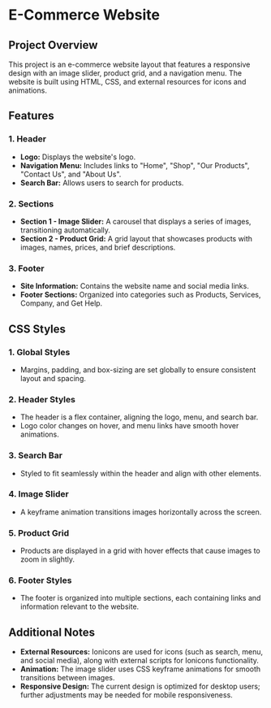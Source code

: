 
# E-Commerce Website

## Project Overview

This project is an e-commerce website layout that features a responsive design with an image slider, product grid, and a navigation menu. The website is built using HTML, CSS, and external resources for icons and animations.

## Features

### 1. Header

- **Logo:** Displays the website's logo.
- **Navigation Menu:** Includes links to "Home", "Shop", "Our Products", "Contact Us", and "About Us".
- **Search Bar:** Allows users to search for products.

### 2. Sections

- **Section 1 - Image Slider:** A carousel that displays a series of images, transitioning automatically.
- **Section 2 - Product Grid:** A grid layout that showcases products with images, names, prices, and brief descriptions.

### 3. Footer

- **Site Information:** Contains the website name and social media links.
- **Footer Sections:** Organized into categories such as Products, Services, Company, and Get Help.

## CSS Styles

### 1. Global Styles

- Margins, padding, and box-sizing are set globally to ensure consistent layout and spacing.

### 2. Header Styles

- The header is a flex container, aligning the logo, menu, and search bar.
- Logo color changes on hover, and menu links have smooth hover animations.

### 3. Search Bar

- Styled to fit seamlessly within the header and align with other elements.

### 4. Image Slider

- A keyframe animation transitions images horizontally across the screen.

### 5. Product Grid

- Products are displayed in a grid with hover effects that cause images to zoom in slightly.

### 6. Footer Styles

- The footer is organized into multiple sections, each containing links and information relevant to the website.

## Additional Notes

- **External Resources:** Ionicons are used for icons (such as search, menu, and social media), along with external scripts for Ionicons functionality.
- **Animation:** The image slider uses CSS keyframe animations for smooth transitions between images.
- **Responsive Design:** The current design is optimized for desktop users; further adjustments may be needed for mobile responsiveness.

